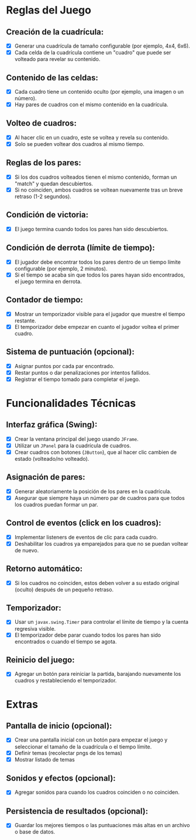 # Reglas del Juego

## Creación de la cuadrícula:
- [x] Generar una cuadrícula de tamaño configurable (por ejemplo, 4x4, 6x6).
- [x] Cada celda de la cuadrícula contiene un "cuadro" que puede ser volteado para revelar su contenido.

## Contenido de las celdas:
- [x] Cada cuadro tiene un contenido oculto (por ejemplo, una imagen o un número).
- [x] Hay pares de cuadros con el mismo contenido en la cuadrícula.

## Volteo de cuadros:
- [x] Al hacer clic en un cuadro, este se voltea y revela su contenido.
- [x] Solo se pueden voltear dos cuadros al mismo tiempo.

## Reglas de los pares:
- [x] Si los dos cuadros volteados tienen el mismo contenido, forman un "match" y quedan descubiertos.
- [x] Si no coinciden, ambos cuadros se voltean nuevamente tras un breve retraso (1-2 segundos).

## Condición de victoria:
- [x] El juego termina cuando todos los pares han sido descubiertos.

## Condición de derrota (límite de tiempo):
- [x] El jugador debe encontrar todos los pares dentro de un tiempo límite configurable (por ejemplo, 2 minutos).
- [x] Si el tiempo se acaba sin que todos los pares hayan sido encontrados, el juego termina en derrota.

## Contador de tiempo:
- [x] Mostrar un temporizador visible para el jugador que muestre el tiempo restante.
- [x] El temporizador debe empezar en cuanto el jugador voltea el primer cuadro.

## Sistema de puntuación (opcional):
- [x] Asignar puntos por cada par encontrado.
- [x] Restar puntos o dar penalizaciones por intentos fallidos.
- [x] Registrar el tiempo tomado para completar el juego.

# Funcionalidades Técnicas

## Interfaz gráfica (Swing):
- [x] Crear la ventana principal del juego usando `JFrame`.
- [x] Utilizar un `JPanel` para la cuadrícula de cuadros.
- [x] Crear cuadros con botones (`JButton`), que al hacer clic cambien de estado (volteado/no volteado).

## Asignación de pares:
- [x] Generar aleatoriamente la posición de los pares en la cuadrícula.
- [x] Asegurar que siempre haya un número par de cuadros para que todos los cuadros puedan formar un par.

## Control de eventos (click en los cuadros):
- [x] Implementar listeners de eventos de clic para cada cuadro.
- [x] Deshabilitar los cuadros ya emparejados para que no se puedan voltear de nuevo.

## Retorno automático:
- [x] Si los cuadros no coinciden, estos deben volver a su estado original (oculto) después de un pequeño retraso.

## Temporizador:
- [x] Usar un `javax.swing.Timer` para controlar el límite de tiempo y la cuenta regresiva visible.
- [x] El temporizador debe parar cuando todos los pares han sido encontrados o cuando el tiempo se agota.

## Reinicio del juego:
- [x] Agregar un botón para reiniciar la partida, barajando nuevamente los cuadros y restableciendo el temporizador.

# Extras

## Pantalla de inicio (opcional):
- [x] Crear una pantalla inicial con un botón para empezar el juego y seleccionar el tamaño de la cuadrícula o el tiempo límite.
- [x] Definir temas (recolectar pngs de los temas)
- [x] Mostrar listado de temas
## Sonidos y efectos (opcional):
- [x] Agregar sonidos para cuando los cuadros coinciden o no coinciden.

## Persistencia de resultados (opcional):
- [x] Guardar los mejores tiempos o las puntuaciones más altas en un archivo o base de datos.
